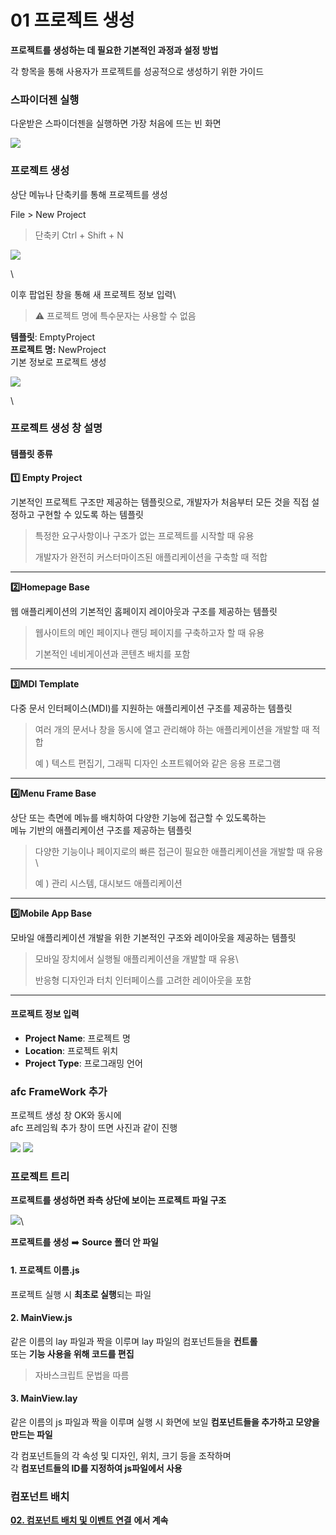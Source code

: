 # 01  프로젝트 생성

**프로젝트를 생성하는 데 필요한 기본적인 과정과 설정 방법**

각 항목을 통해 사용자가 프로젝트를 성공적으로 생성하기 위한 가이드

### 스파이더젠 실행

다운받은 스파이더젠을 실행하면 가장 처음에 뜨는 빈 화면

![](https://wikidocs.net/images/page/276092/spiderZen_window.png)

### 프로젝트 생성

상단 메뉴나 단축키를 통해 프로젝트를 생성

File > New Project

> 단축키 Ctrl + Shift + N

![](https://wikidocs.net/images/page/276092/newProject.png)

\


이후 팝업된 창을 통해 새 프로젝트 정보 입력\


> ⚠️ 프로젝트 명에 특수문자는 사용할 수 없음

**템플릿**: EmptyProject\
**프로젝트 명:** NewProject\
기본 정보로 프로젝트 생성

![](https://wikidocs.net/images/page/276092/newProject_popup.png)

\


### 프로젝트 생성 창 설명

#### 템플릿 종류

**1️⃣ Empty Project**

기본적인 프로젝트 구조만 제공하는 템플릿으로, 개발자가 처음부터 모든 것을 직접 설정하고 구현할 수 있도록 하는 템플릿

> 특정한 요구사항이나 구조가 없는 프로젝트를 시작할 때 유용
>
> 개발자가 완전히 커스터마이즈된 애플리케이션을 구축할 때 적합

***

**2️⃣Homepage Base**

웹 애플리케이션의 기본적인 홈페이지 레이아웃과 구조를 제공하는 템플릿

> 웹사이트의 메인 페이지나 랜딩 페이지를 구축하고자 할 때 유용
>
> 기본적인 네비게이션과 콘텐츠 배치를 포함

***

**3️⃣MDI Template**

다중 문서 인터페이스(MDI)를 지원하는 애플리케이션 구조를 제공하는 템플릿

> 여러 개의 문서나 창을 동시에 열고 관리해야 하는 애플리케이션을 개발할 때 적합
>
> 예 ) 텍스트 편집기, 그래픽 디자인 소프트웨어와 같은 응용 프로그램

***

**4️⃣Menu Frame Base**

상단 또는 측면에 메뉴를 배치하여 다양한 기능에 접근할 수 있도록하는\
메뉴 기반의 애플리케이션 구조를 제공하는 템플릿

> 다양한 기능이나 페이지로의 빠른 접근이 필요한 애플리케이션을 개발할 때 유용\
>
>
> 예 ) 관리 시스템, 대시보드 애플리케이션

***

**5️⃣Mobile App Base**

모바일 애플리케이션 개발을 위한 기본적인 구조와 레이아웃을 제공하는 템플릿

> 모바일 장치에서 실행될 애플리케이션을 개발할 때 유용\
>
>
> 반응형 디자인과 터치 인터페이스를 고려한 레이아웃을 포함

***

#### 프로젝트 정보 입력

* **Project Name**: 프로젝트 명
* **Location**: 프로젝트 위치
* **Project Type**: 프로그래밍 언어

### afc FrameWork 추가

프로젝트 생성 창 OK와 동시에\
afc 프레임웍 추가 창이 뜨면 사진과 같이 진행

![](https://wikidocs.net/images/page/276092/afc_add.png) ![](https://wikidocs.net/images/page/276092/afc_select.png)

### 프로젝트 트리

**프로젝트를 생성하면 좌측 상단에 보이는 프로젝트 파일 구조**

![](https://wikidocs.net/images/page/276092/tree.png)\


**프로젝트를 생성** ➡️ **Source 폴더 안 파일**

#### 1. 프로젝트 이름.js

프로젝트 실행 시 **최초로 실행**되는 파일

#### 2. MainView.js

같은 이름의 lay 파일과 짝을 이루며 lay 파일의 컴포넌트들을 **컨트롤**\
또는 **기능 사용을 위해 코드를 편집**

> 자바스크립트 문법을 따름

#### 3. MainView.lay

같은 이름의 js 파일과 짝을 이루며 실행 시 화면에 보일 **컴포넌트들을 추가하고 모양을 만드는 파일**

각 컴포넌트들의 각 속성 및 디자인, 위치, 크기 등을 조작하며\
각 **컴포넌트들의 ID를 지정하여 js파일에서 사용**

### 컴포넌트 배치

[**02. 컴포넌트 배치 및 이벤트 연결**](02.md) **에서 계속**
